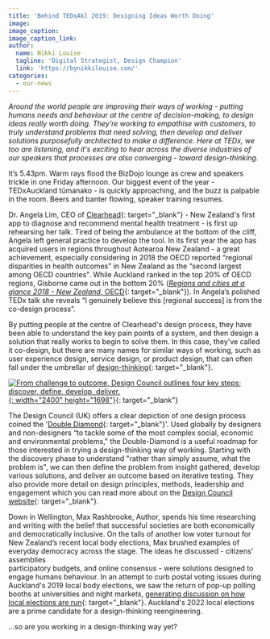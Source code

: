 ```yaml
---
title: 'Behind TEDxAkl 2019: Designing Ideas Worth Doing'
image:
image_caption:
image_caption_link:
author:
  name: Nikki Louise
  tagline: 'Digital Strategist, Design Champion'
  link: 'https://bynikkilouise.com/'
categories:
  - our-news
---
```


*Around the world people are improving their ways of working - putting humans needs and behaviour at the centre of decision-making, to design ideas really worth doing. They’re working to empathise with customers, to truly understand problems that need solving, then develop and deliver solutions purposefully architected to make a difference. Here at TEDx, we too are listening, and it's exciting to hear across the diverse industries of our speakers that processes are also converging - toward design-thinking.&nbsp;*

It’s 5.43pm. Warm rays flood the BizDojo lounge as crew and speakers trickle in one Friday afternoon. Our biggest event of the year - TEDxAuckland tūmanako - is quickly approaching, and the buzz is palpable in the room. Beers and banter flowing, speaker training resumes.&nbsp;

Dr. Angela Lim, CEO of [Clearhead](https://www.clearhead.org.nz/){: target="_blank"} - New Zealand's first app to diagnose and recommend mental health treatment - is first up rehearsing her talk. Tired of being the ambulance at the bottom of the cliff, Angela left general practice to develop the tool. In its first year the app has acquired users in regions throughout Aotearoa New Zealand - a great achievement, especially considering in 2018 the OECD reported “regional disparities in health outcomes” in New Zealand as the “second largest among OECD countries". While Auckland ranked in the top 20% of OECD regions, Gisborne came out in the bottom 20% ([*Regions and cities at a glance 2018 - New Zealand*, OECD](http://www.oecd.org/regional){: target="_blank"}). In Angela’s polished TEDx talk she reveals “I genuinely believe this \[regional success\] is from the co-design process”.&nbsp;

By putting people at the centre of Clearhead's design process, they have been able to understand the key pain points of a system, and then design a solution that really works to begin to solve them. In this case, they've called it co-design, but there are many names for similar ways of working, such as user experience design, service design, or product design, that can often fall under the umbrellar of [design-thinking](https://www.ideou.com/blogs/inspiration/what-is-design-thinking){: target="_blank"}.&nbsp;

[![From challenge to outcome, Design Council outlines four key steps; discover, define, develop, deliver.](/uploads/double-diamond-model-design-council-2019.jpg "Double Diamond Model 2019"){: width="2400" height="1698"}](https://www.designcouncil.org.uk/news-opinion/what-framework-innovation-design-councils-evolved-double-diamond){: target="_blank"}

The Design Council (UK) offers a clear depiction of one design process coined the '[Double Diamond](https://www.designcouncil.org.uk/news-opinion/what-framework-innovation-design-councils-evolved-double-diamond){: target="_blank"}'. Used globally by designers and non-designers “to tackle some of the most complex social, economic and environmental problems," the Double-Diamond is a useful roadmap for those interested in trying a design-thinking way of working. Starting with the discovery phase to understand "rather than simply assume, what the problem is", we can then define the problem from insight gathered, develop various solutions, and deliver an outcome based on iterative testing. They also provide more detail on design principles, methods, leadership and engagement which you can read more about on the [Design Council website](https://www.designcouncil.org.uk/news-opinion/what-framework-innovation-design-councils-evolved-double-diamond){: target="_blank"}.&nbsp;

Down in Wellington, Max Rashbrooke, Author, spends his time researching and writing with the belief that successful societies are both economically and democratically inclusive. On the tails of another low voter turnout for New Zealand’s recent local body elections, Max brushed examples of everyday democracy across the stage. The ideas he discussed - citizens’ assemblies<br>participatory budgets, and online consensus - were solutions designed to engage humans behaviour. In an attempt to curb postal voting issues during Auckland's 2019 local body elections, we saw the return of pop-up polling booths at universities and night markets, [generating discussion on how local elections are run](https://www.rnz.co.nz/news/national/400745/auckland-council-makes-last-ditch-appeal-to-voters){: target="_blank"}. Auckland's 2022 local elections are a prime candidate for a design-thinking reengineering.&nbsp;

…so are you working in a design-thinking way yet?